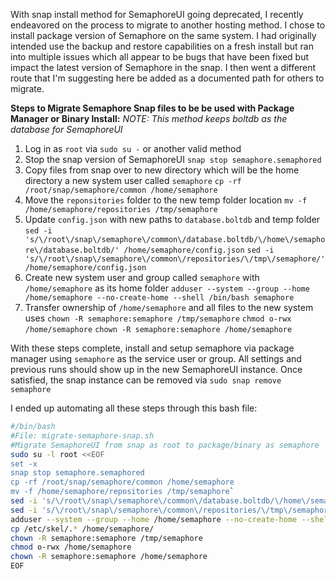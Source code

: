 With snap install method for SemaphoreUI going deprecated, I recently endeavored on the process to migrate to another hosting method. I chose to install package version of Semaphore on the same system. I had originally intended use the backup and restore capabilities on a fresh install but ran into multiple issues which all appear to be bugs that have been fixed but impact the latest version of Semaphore in the snap. I then went a different route that I'm suggesting here be added as a documented path for others to migrate.

**Steps to Migrate Semaphore Snap files to be be used with Package Manager or Binary Install:**
_NOTE: This method keeps boltdb as the database for SemaphoreUI_

1. Log in as `root`  via `sudo su -` or another valid method
2. Stop the snap version of SemaphoreUI
`snap stop semaphore.semaphored`
3. Copy files from snap over to new directory which will be the home directory a new system user called `semaphore`
`cp -rf /root/snap/semaphore/common /home/semaphore` 
4. Move the `reponsitories` folder to the new temp folder location
`mv -f /home/semaphore/repositories /tmp/semaphore`
5. Update `config.json` with new paths to `database.boltdb` and temp folder
`sed -i 's/\/root\/snap\/semaphore\/common\/database.boltdb/\/home\/semaphore\/database.boltdb/' /home/semaphore/config.json`
`sed -i 's/\/root\/snap\/semaphore\/common\/repositories/\/tmp\/semaphore/' /home/semaphore/config.json`
6. Create new system user and group called `semaphore` with `/home/semaphore` as its home folder
`adduser --system --group --home /home/semaphore --no-create-home --shell /bin/bash semaphore`
7. Transfer ownership of  `/home/semaphore` and all files to the new system uses
`chown -R semaphore:semaphore /tmp/semaphore`
`chmod o-rwx /home/semaphore`
`chown -R semaphore:semaphore /home/semaphore` 

With these steps complete, install and setup semaphore via package manager using `semaphore` as the service user or group. All settings and previous runs should show up in the new SemaphoreUI instance. Once satisfied, the snap instance can be removed via `sudo snap remove semaphore`

I ended up automating all these steps through this bash file:
```migrate-semaphore-snap.sh
#/bin/bash
#File: migrate-semaphore-snap.sh
#Migrate SemaphoreUI from snap as root to package/binary as semaphore
sudo su -l root <<EOF
set -x
snap stop semaphore.semaphored
cp -rf /root/snap/semaphore/common /home/semaphore
mv -f /home/semaphore/repositories /tmp/semaphore`
sed -i 's/\/root\/snap\/semaphore\/common\/database.boltdb/\/home\/semaphore\/database.boltdb/' /home/semaphore/config.json
sed -i 's/\/root\/snap\/semaphore\/common\/repositories/\/tmp\/semaphore/' /home/semaphore/config.json
adduser --system --group --home /home/semaphore --no-create-home --shell /bin/bash semaphore
cp /etc/skel/.* /home/semaphore/
chown -R semaphore:semaphore /tmp/semaphore
chmod o-rwx /home/semaphore
chown -R semaphore:semaphore /home/semaphore
EOF
```
